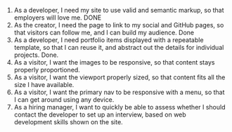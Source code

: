 1. As a developer, I need my site to use valid and semantic markup, so that employers will love me. DONE
2. As the creator, I need the page to link to my social and GitHub pages, so that visitors can follow me, and I can build my audience. Done
3. As a developer, I need portfolio items displayed with a repeatable template, so that I can reuse it, and abstract out the details for individual projects. Done.
4. As a visitor, I want the images to be responsive, so that content stays properly proportioned.
5. As a visitor, I want the viewport properly sized, so that content fits all the size I have available.
6. As a visitor, I want the primary nav to be responsive with a menu, so that I can get around using any device.
7. As a hiring manager, I want to quickly be able to assess whether I should contact the developer to set up an interview, based on web development skills shown on the site.
